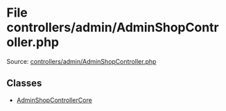 File controllers/admin/AdminShopController.php
=========

Source: [controllers/admin/AdminShopController.php](https://github.com/PrestaShop/PrestaShop/blob/1.5.0.2/controllers/admin/AdminShopController.php)


Classes
-------

* [AdminShopControllerCore](class.AdminShopControllerCore.md)


